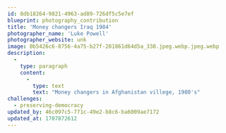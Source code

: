 ```yaml
---
id: 8db18264-9821-4963-ad89-726df5c5e7ef
blueprint: photography_contribution
title: 'Money changers Iraq 1984'
photographer_name: 'Luke Powell'
photographer_website: unk
image: 0b5426c6-8756-4a75-b27f-281861d64d5a_338.jpeg.webp.jpeg.webp
description:
  -
    type: paragraph
    content:
      -
        type: text
        text: "Money changers in Afghanistan villege, 1980's"
challenges:
  - preserving-democracy
updated_by: 46c097c5-771c-49e2-b8c6-ba6009ae7172
updated_at: 1707872612
---
```

